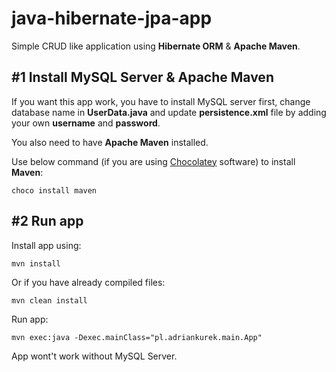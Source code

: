 # java-hibernate-jpa-app
Simple CRUD like application using **Hibernate ORM** & **Apache Maven**.

## #1 Install MySQL Server & Apache Maven

If you want this app work, you have to install MySQL server first, change database name in **UserData.java** and update **persistence.xml** file by adding your own **username** and **password**.

You also need to have **Apache Maven** installed.

Use below command (if you are using [Chocolatey](https://chocolatey.org/) software) to install **Maven**:

`choco install maven`


## #2 Run app

Install app using:

`mvn install`

Or if you have already compiled files:

`mvn clean install`

Run app:

`mvn exec:java -Dexec.mainClass="pl.adriankurek.main.App"`

App wont't work without MySQL Server.
